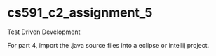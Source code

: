 # cs591_c2_assignment_5
Test Driven Development

For part 4, import the .java source files into a eclipse or intellij project.
